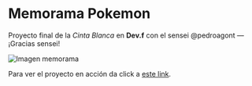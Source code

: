 # Memorama Pokemon
Proyecto final de la *Cinta Blanca* en **Dev.f** con el sensei @pedroagont — ¡Gracias sensei!

![Imagen memorama](https://i.ibb.co/3pSqYV0/memoramapoke1.png)

Para ver el proyecto en acción da click a [este link](https://norbjz.github.io/memorama-pokemon/).


